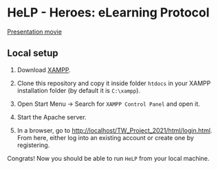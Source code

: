 # HeLP - Heroes: eLearning Protocol

[Presentation movie](https://www.youtube.com/watch?v=thTvPzON5jE)

## Local setup

1. Download [XAMPP](https://www.apachefriends.org/index.html).

2. Clone this repository and copy it inside folder `htdocs` in your XAMPP installation folder (by default it is `C:\xampp`).

3. Open Start Menu -> Search for `XAMPP Control Panel` and open it.

4. Start the Apache server.

5. In a browser, go to [http://localhost/TW_Project_2021/html/login.html](http://localhost/TW_Project_2021/html/login.html). From here, either log into an existing account or create one by registering.

Congrats! Now you should be able to run `HeLP` from your local machine.
